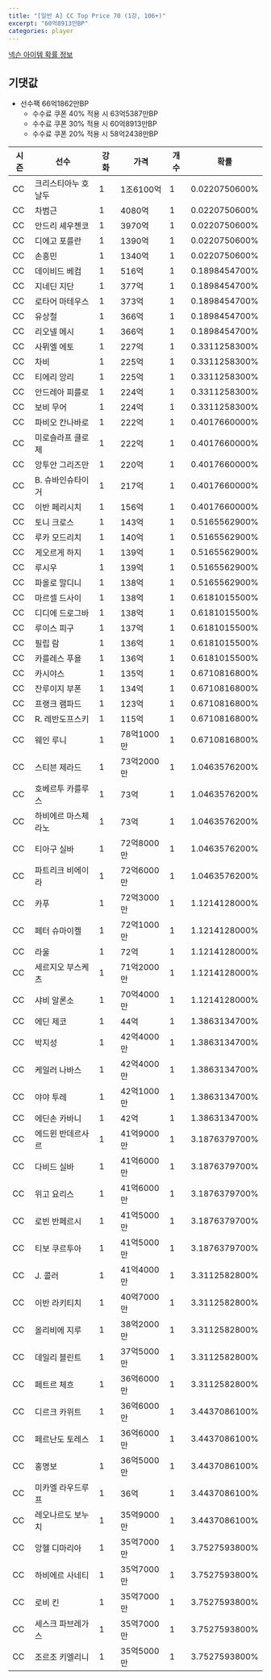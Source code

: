 ```yaml
---
title: "[일반 A] CC Top Price 70 (1강, 106+)"
excerpt: "60억8913만BP"
categories: player
---
```

[넥슨 아이템 확률 정보](http://iteminfo.nexon.com/probability/fo4?sn=7408)

## 기댓값
  - 선수팩 66억1862만BP
    - 수수료 쿠폰 40% 적용 시 63억5387만BP
    - 수수료 쿠폰 30% 적용 시 60억8913만BP
    - 수수료 쿠폰 20% 적용 시 58억2438만BP


|시즌|선수|강화|가격|개수|확률|
|---|---|---|---|---|---|
|CC|크리스티아누 호날두|1|1조6100억|1|0.0220750600%|
|CC|차범근|1|4080억|1|0.0220750600%|
|CC|안드리 셰우첸코|1|3970억|1|0.0220750600%|
|CC|디에고 포를란|1|1390억|1|0.0220750600%|
|CC|손흥민|1|1340억|1|0.0220750600%|
|CC|데이비드 베컴|1|516억|1|0.1898454700%|
|CC|지네딘 지단|1|377억|1|0.1898454700%|
|CC|로타어 마테우스|1|373억|1|0.1898454700%|
|CC|유상철|1|366억|1|0.1898454700%|
|CC|리오넬 메시|1|366억|1|0.1898454700%|
|CC|사뮈엘 에토|1|227억|1|0.3311258300%|
|CC|차비|1|225억|1|0.3311258300%|
|CC|티에리 앙리|1|225억|1|0.3311258300%|
|CC|안드레아 피를로|1|224억|1|0.3311258300%|
|CC|보비 무어|1|224억|1|0.3311258300%|
|CC|파비오 칸나바로|1|222억|1|0.4017660000%|
|CC|미로슬라프 클로제|1|222억|1|0.4017660000%|
|CC|앙투안 그리즈만|1|220억|1|0.4017660000%|
|CC|B. 슈바인슈타이거|1|217억|1|0.4017660000%|
|CC|이반 페리시치|1|156억|1|0.4017660000%|
|CC|토니 크로스|1|143억|1|0.5165562900%|
|CC|루카 모드리치|1|140억|1|0.5165562900%|
|CC|게오르게 하지|1|139억|1|0.5165562900%|
|CC|루시우|1|139억|1|0.5165562900%|
|CC|파올로 말디니|1|138억|1|0.5165562900%|
|CC|마르셀 드사이|1|138억|1|0.6181015500%|
|CC|디디에 드로그바|1|138억|1|0.6181015500%|
|CC|루이스 피구|1|137억|1|0.6181015500%|
|CC|필립 람|1|136억|1|0.6181015500%|
|CC|카를레스 푸욜|1|136억|1|0.6181015500%|
|CC|카시야스|1|135억|1|0.6710816800%|
|CC|잔루이지 부폰|1|134억|1|0.6710816800%|
|CC|프랭크 램파드|1|123억|1|0.6710816800%|
|CC|R. 레반도프스키|1|115억|1|0.6710816800%|
|CC|웨인 루니|1|78억1000만|1|0.6710816800%|
|CC|스티븐 제라드|1|73억2000만|1|1.0463576200%|
|CC|호베르투 카를루스|1|73억|1|1.0463576200%|
|CC|하비에르 마스체라노|1|73억|1|1.0463576200%|
|CC|티아구 실바|1|72억8000만|1|1.0463576200%|
|CC|파트리크 비에이라|1|72억6000만|1|1.0463576200%|
|CC|카푸|1|72억3000만|1|1.1214128000%|
|CC|페터 슈마이켈|1|72억1000만|1|1.1214128000%|
|CC|라울|1|72억|1|1.1214128000%|
|CC|세르지오 부스케츠|1|71억2000만|1|1.1214128000%|
|CC|샤비 알론소|1|70억4000만|1|1.1214128000%|
|CC|에딘 제코|1|44억|1|1.3863134700%|
|CC|박지성|1|42억4000만|1|1.3863134700%|
|CC|케일러 나바스|1|42억4000만|1|1.3863134700%|
|CC|야야 투레|1|42억1000만|1|1.3863134700%|
|CC|에딘손 카바니|1|42억|1|1.3863134700%|
|CC|에드윈 반데르사르|1|41억9000만|1|3.1876379700%|
|CC|다비드 실바|1|41억6000만|1|3.1876379700%|
|CC|위고 요리스|1|41억6000만|1|3.1876379700%|
|CC|로빈 반페르시|1|41억5000만|1|3.1876379700%|
|CC|티보 쿠르투아|1|41억5000만|1|3.1876379700%|
|CC|J. 콜러|1|41억4000만|1|3.3112582800%|
|CC|이반 라키티치|1|40억7000만|1|3.3112582800%|
|CC|올리비에 지루|1|38억2000만|1|3.3112582800%|
|CC|데일리 블린트|1|37억5000만|1|3.3112582800%|
|CC|페트르 체흐|1|36억6000만|1|3.3112582800%|
|CC|디르크 카위트|1|36억6000만|1|3.4437086100%|
|CC|페르난도 토레스|1|36억6000만|1|3.4437086100%|
|CC|홍명보|1|36억5000만|1|3.4437086100%|
|CC|미카엘 라우드루프|1|36억|1|3.4437086100%|
|CC|레오나르도 보누치|1|35억9000만|1|3.4437086100%|
|CC|앙헬 디마리아|1|35억7000만|1|3.7527593800%|
|CC|하비에르 사네티|1|35억7000만|1|3.7527593800%|
|CC|로비 킨|1|35억7000만|1|3.7527593800%|
|CC|세스크 파브레가스|1|35억7000만|1|3.7527593800%|
|CC|조르조 키엘리니|1|35억5000만|1|3.7527593800%|

